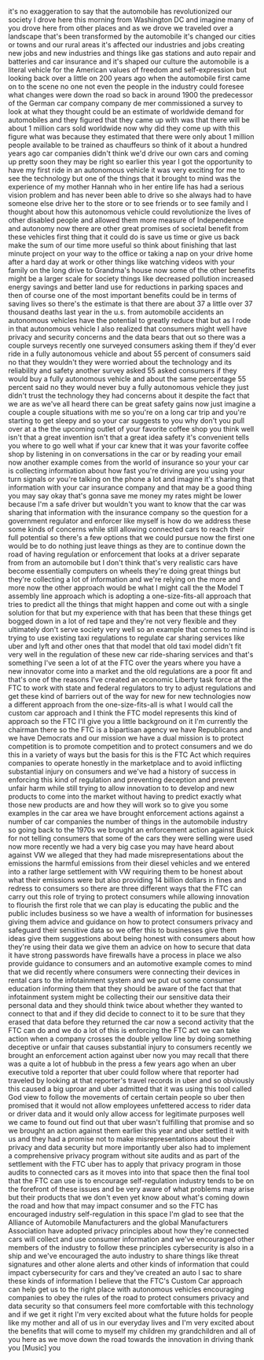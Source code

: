 
it&#39;s no exaggeration to say that the
automobile has revolutionized our
society I drove here this morning from
Washington DC and imagine many of you
drove here from other places and as we
drove we traveled over a landscape
that&#39;s been transformed by the
automobile it&#39;s changed our cities or
towns and our rural areas it&#39;s affected
our industries and jobs creating new
jobs and new industries and things like
gas stations and auto repair and
batteries and car insurance and it&#39;s
shaped our culture the automobile is a
literal vehicle for the American values
of freedom and self-expression but
looking back over a little on 200 years
ago when the automobile first came on to
the scene no one not even the people in
the industry could foresee what changes
were down the road so back in around
1900 the predecessor of the German car
company company de mer commissioned a
survey to look at what they thought
could be an estimate of worldwide demand
for automobiles and they figured that
they came up with was that there will be
about 1 million cars sold worldwide now
why did they come up with this figure
what was because they estimated that
there were only about 1 million people
available to be trained as chauffeurs so
think of it about a hundred years ago
car companies didn&#39;t think we&#39;d drive
our own cars and coming up pretty soon
they may be right so earlier this year I
got the opportunity to have my first
ride in an autonomous vehicle it was
very exciting for me to see the
technology but one of the things that it
brought to mind was the experience of my
mother Hannah who in her entire life has
had a serious vision problem and has
never been able to drive so she always
had to have someone else drive her to
the store or to see friends or to see
family and I thought about how this
autonomous vehicle could revolutionize
the lives of other disabled people and
allowed them more measure of
Independence and autonomy now there are
other great promises of societal benefit
from these vehicles first thing that it
could do is save us time or give us back
make the sum of our time more useful so
think about finishing that last minute
project on your way to the office or
taking a nap
on your drive home after a hard day at
work or other things like watching
videos with your family on the long
drive to Grandma&#39;s house now some of the
other benefits might be a larger scale
for society
things like decreased pollution
increased energy savings and better land
use for reductions in parking spaces and
then of course one of the most important
benefits could be in terms of saving
lives so there&#39;s the estimate is that
there are about 37 a little over 37
thousand deaths last year in the u.s.
from automobile accidents an autonomous
vehicles have the potential to greatly
reduce that but as I rode in that
autonomous vehicle I also realized that
consumers might well have privacy and
security concerns and the data bears
that out so there was a couple surveys
recently one surveyed consumers asking
them if they&#39;d ever ride in a fully
autonomous vehicle and about 55 percent
of consumers said no that they wouldn&#39;t
they were worried about the technology
and its reliability and safety another
survey asked 55 asked consumers if they
would buy a fully autonomous vehicle and
about the same percentage 55 percent
said no they would never buy a fully
autonomous vehicle they just didn&#39;t
trust the technology
they had concerns about it despite the
fact that we are as we&#39;ve all heard
there can be great safety gains now just
imagine a couple a couple situations
with me so you&#39;re on a long car trip and
you&#39;re starting to get sleepy and so
your car suggests to you why don&#39;t you
pull over at a the the upcoming outlet
of your favorite coffee shop you think
well isn&#39;t that a great invention isn&#39;t
that a great idea safety it&#39;s convenient
tells you where to go well what if your
car knew that it was your favorite
coffee shop by listening in on
conversations in the car or by reading
your email now another example comes
from the world of insurance so your your
car is collecting information about how
fast you&#39;re driving are you using your
turn signals or you&#39;re talking on the
phone a lot and imagine it&#39;s sharing
that information with your car insurance
company and that may be a good thing you
may say okay that&#39;s gonna save me money
my rates might be lower because I&#39;m a
safe driver but wouldn&#39;t you want to
know that the car was sharing that
information with the insurance company
so the question for a government
regulator and enforcer like myself is
how do we address these some kinds of
concerns while still allowing connected
cars to reach their full potential so
there&#39;s a few options that we could
pursue now the first one would be to do
nothing just leave things as they are to
continue down the road of having
regulation or enforcement that looks at
a driver separate from from an
automobile but I don&#39;t think that&#39;s very
realistic cars have become essentially
computers on wheels they&#39;re doing great
things but they&#39;re collecting a lot of
information and we&#39;re relying on the
more and more now the other approach
would be what I might call the the Model
T assembly line approach which is
adopting a one-size-fits-all approach
that tries to predict
all the things that might happen and
come out with a single solution for that
but my experience with that has been
that these things get bogged down in a
lot of red tape and they&#39;re not very
flexible and they ultimately don&#39;t serve
society very well so an example that
comes to mind is trying to use existing
taxi regulations to regulate car sharing
services like uber and lyft and other
ones that that model that old taxi model
didn&#39;t fit very well in the regulation
of these new car ride-sharing services
and that&#39;s something I&#39;ve seen a lot of
at the FTC over the years where you have
a new innovator come into a market and
the old regulations are a poor fit and
that&#39;s one of the reasons I&#39;ve created
an economic Liberty task force at the
FTC to work with state and federal
regulators to try to adjust regulations
and get these kind of barriers out of
the way for new for new technologies now
a different approach from the
one-size-fits-all is what I would call
the custom car approach and I think the
FTC model represents this kind of
approach so the FTC I&#39;ll give you a
little background on it I&#39;m currently
the chairman there so the FTC is a
bipartisan agency we have Republicans
and we have Democrats and our mission we
have a dual mission is to protect
competition is to promote competition
and to protect consumers and we do this
in a variety of ways but the basis for
this is the FTC Act which requires
companies to operate honestly in the
marketplace and to avoid inflicting
substantial injury on consumers and
we&#39;ve had a history of success in
enforcing this kind of regulation and
preventing deception and prevent
unfair harm while still trying to allow
innovation to to develop and new
products to come into the market without
having to predict exactly what those new
products are and how they will work so
to give you some examples in the car
area we have brought enforcement actions
against a number of car companies the
number of things in the automobile
industry so going back to the 1970s
we brought an enforcement action against
Buick for not telling consumers that
some of the cars they were selling were
used now more recently we had a very big
case you may have heard about against VW
we alleged that they had made
misrepresentations about the emissions
the harmful emissions from their diesel
vehicles and we entered into a rather
large settlement with VW requiring them
to be honest about what their emissions
were but also providing 14 billion
dollars in fines and redress to
consumers so there are three different
ways that the FTC can carry out this
role of trying to protect consumers
while allowing innovation to flourish
the first role that we can play is
educating the public and the public
includes business so we have a wealth of
information for businesses giving them
advice and guidance on how to protect
consumers privacy and safeguard their
sensitive data so we offer this to
businesses give them ideas give them
suggestions about being honest with
consumers about how they&#39;re using their
data we give them an advice on how to
secure that data it have strong
passwords have firewalls have a process
in place we also provide guidance to
consumers and an automotive example
comes to mind that we did recently where
consumers were
connecting their devices in rental cars
to the infotainment system and we put
out some consumer education informing
them that they should be aware of the
fact that that infotainment system might
be collecting their our sensitive data
their personal data and they should
think twice about whether they wanted to
connect to that and if they did decide
to connect to it to be sure that they
erased that data before they returned
the car now a second activity that the
FTC can do and we do a lot of this is
enforcing the FTC act we can take action
when a company crosses the double yellow
line by doing something deceptive or
unfair that causes substantial injury to
consumers recently we brought an
enforcement action against uber now you
may recall that there was a quite a lot
of hubbub in the press a few years ago
when an uber executive told a reporter
that uber could follow where that
reporter had traveled by looking at that
reporter&#39;s travel records in uber and so
obviously this caused a big uproar and
uber admitted that it was using this
tool called God view to follow the
movements of certain certain people so
uber then promised that it would not
allow employees unfettered access to
rider data or driver data and it would
only allow access for legitimate
purposes well we came to found out find
out that uber wasn&#39;t fulfilling that
promise and so we brought an action
against them earlier this year and uber
settled it with us and they had a
promise not to make misrepresentations
about their privacy and data security
but more importantly uber also had to
implement a comprehensive privacy
program without site audits and as part
of the settlement with the FTC uber has
to apply that privacy program in those
audits to connected cars as it moves
into into that space then the final tool
that the FTC can use is
to encourage self-regulation industry
tends to be on the forefront of these
issues and be very aware of what
problems may arise but their products
that we don&#39;t even yet know about what&#39;s
coming down the road and how that may
impact consumer and so the FTC has
encouraged industry self-regulation in
this space I&#39;m glad to see that the
Alliance of Automobile Manufacturers and
the global Manufacturers Association
have adopted privacy principles about
how they&#39;re connected cars will collect
and use consumer information and we&#39;ve
encouraged other members of the industry
to follow these principles cybersecurity
is also in a ship and we&#39;ve encouraged
the auto industry to share things like
threat signatures and other alone alerts
and other kinds of information that
could impact cybersecurity for cars and
they&#39;ve created an auto I sac to share
these kinds of information I believe
that the FTC&#39;s Custom Car approach can
help get us to the right place with
autonomous vehicles encouraging
companies to obey the rules of the road
to protect consumers privacy and data
security so that consumers feel more
comfortable with this technology and if
we get it right I&#39;m very excited about
what the future holds for people like my
mother and all of us in our everyday
lives and I&#39;m very excited about the
benefits that will come to myself my
children my grandchildren and all of you
here as we move down the road towards
the innovation in driving thank you
[Music]
you
